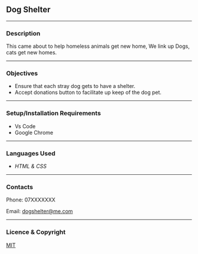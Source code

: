 <!-- Giving Dogs and Cats a Second home -->
## Dog Shelter

----

### Description
This came about to help homeless animals get new home, We link up Dogs, cats get new homes.

---

### Objectives 
- Ensure that each stray dog gets to have  a shelter.
- Accept donations button to facilitate up keep of the dog pet.

---

### Setup/Installation Requirements

* Vs Code 
* Google Chrome

---

### Languages Used
- *HTML & CSS*

---

### Contacts

Phone: 07XXXXXXX

Email: [dogshelter@me.com](mailto:dogshelter@me.com)

---
### Licence & Copyright

[MIT](#)



